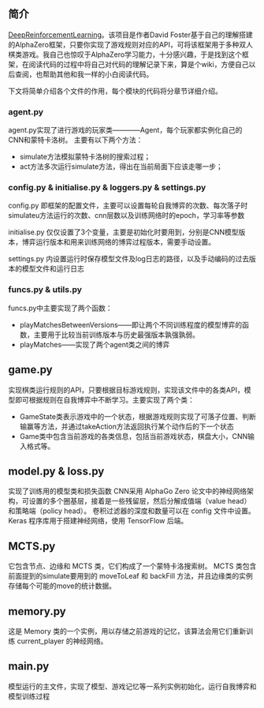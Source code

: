 
## 简介
[DeepReinforcementLearning](http://link.zhihu.com/?target=https%3A//github.com/AppliedDataSciencePartners/DeepReinforcementLearning)。该项目是作者David Foster基于自己的理解搭建的AlphaZero框架，只要你实现了游戏规则对应的API，可将该框架用于多种双人棋类游戏。我自己也惊叹于AlphaZero学习能力，十分感兴趣，于是找到这个框架，在阅读代码的过程中将自己对代码的理解记录下来，算是个wiki，方便自己以后查阅，也帮助其他和我一样的小白阅读代码。

下文将简单介绍各个文件的作用，每个模块的代码将分章节详细介绍。

### agent.py
agent.py实现了进行游戏的玩家类————Agent，每个玩家都实例化自己的CNN和蒙特卡洛树。
主要有以下两个方法：
* simulate方法模拟蒙特卡洛树的搜索过程；
* act方法多次运行simulate方法，得出在当前局面下应该走哪一步；

### config.py & initialise.py & loggers.py & settings.py
config.py 即框架的配置文件，主要可以设置每轮自我博弈的次数、每次落子时simulateu方法运行的次数、cnn层数以及训练网络时的epoch，学习率等参数

initialise.py 仅仅设置了3个变量，主要是初始化时要用到，分别是CNN模型版本，博弈运行版本和用来训练网络的博弈过程版本，需要手动设置。

settings.py 内设置运行时保存模型文件及log日志的路径，以及手动编码的过去版本的模型文件和运行日志

### funcs.py & utils.py
funcs.py中主要实现了两个函数：
* playMatchesBetweenVersions——即让两个不同训练程度的模型博弈的函数，主要用于比较当前训练版本与历史最强版本孰强孰弱。
* playMatches——实现了两个agent类之间的博弈

## game.py
实现棋类运行规则的API，只要根据目标游戏规则，实现该文件中的各类API，模型即可根据规则在自我博弈中不断学习。主要实现了两个类：
* GameState类表示游戏中的一个状态，根据游戏规则实现了可落子位置、判断输赢等方法，并通过takeAction方法返回执行某个动作后的下一个状态
* Game类中包含当前游戏的各类信息，包括当前游戏状态，棋盘大小，CNN输入格式等。

## model.py & loss.py
实现了训练用的模型类和损失函数
CNN采用 AlphaGo Zero 论文中的神经网络架构，可设置的多个圈基层，接着是一些残留层，然后分解成值端（value head）和策略端（policy head）。
卷积过滤器的深度和数量可以在 config 文件中设置。
Keras 程序库用于搭建神经网络，使用 TensorFlow 后端。

## MCTS.py
它包含节点、边缘和 MCTS 类，它们构成了一个蒙特卡洛搜索树。
MCTS 类包含前面提到的simulate要用到的 moveToLeaf 和 backFill 方法，并且边缘类的实例存储每个可能的move的统计数据。

## memory.py
这是 Memory 类的一个实例，用以存储之前游戏的记忆，该算法会用它们重新训练 current_player 的神经网络。

## main.py

模型运行的主文件，实现了模型、游戏记忆等一系列实例初始化，运行自我博弈和模型训练过程




